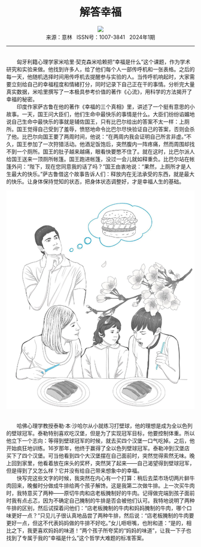 # <center>解答幸福</center>

<div align=center><img src="https://raw.githubusercontent.com/leaguecn/magazines/main/img_authors/%d7%f7%d5%df%a3%ba%c1%f7%c4%ee%d6%e9.jpg"></div>

<center>来源：意林   ISSN号：1007-3841   2024年1期</center>

* * *

<br>　　匈牙利籍心理学家米哈里·契克森米哈赖把“幸福是什么”这个课题，作为学术研究和实验来做。他找到许多人，给了他们每个人一部传呼机和一张表格。之后的每一天，他随机选择时间用传呼机去提醒参与实验的人。当传呼机响起时，大家需要立刻给自己的幸福程度和情緒打分，同时记录下自己正在干的事情。分析完大量真实数据，米哈里撰写了一本极具参考价值的著作《心流》，用科学的方法揭开了幸福的秘密。  
　　印度作家萨古鲁在他的著作《幸福的三个真相》里，讲述了一个挺有意思的小故事。一天，国王问大臣们，他们生命中最快乐的事情是什么。大臣们纷纷谄媚地说自己生命中最快乐的事就是辅佐国王，只有比巴尔给出的答案不太一样：上厕所。国王觉得自己受到了羞辱，愤怒地命令比巴尔尽快验证自己的答案，否则会杀了他。比巴尔向国王要了两周时间，他说：“在两周内我会证明自己所言非虚。”不久，国王参加了一次狩猎活动。他酒足饭饱后，突然腹内一阵疼痛，然而周围却找不到一个厕所。国王的肚子越来越痛，眼看快要憋不住了。就在这时，比巴尔派人给国王送来一顶厕所帐篷。国王跑进帐篷，没过一会儿就如释重负。比巴尔站在帐篷外问：“陛下，现在您同意我的话了吗？”国王由衷地说：“果然，上厕所才是人生最大的快乐。”萨古鲁借这个故事告诉人们：释放内在无法承受的东西，就是最大的快乐。让身体保持觉知的状态，把身体状态调整好，才是幸福人生的基础。

![](https://raw.githubusercontent.com/leaguecn/magazines/main/img/yili20240105-1-l.jpg)

  
<br>　　哈佛心理学教授泰勒·本·沙哈尔从小就练习打壁球，他的理想是成为全以色列的壁球冠军。泰勒特别喜欢吃汉堡，但是为了实现冠军目标，他要控制体重。所以他立下一个志向：等得到壁球冠军的时候，就去买四个汉堡一口气吃掉。之后，他开始疯狂地训练。16岁那年，他终于赢得了全以色列壁球冠军。泰勒冲到汉堡店买下了四个汉堡。可当他看到四个大汉堡摆在自己面前时，突然觉得索然无味。晚上回到家里，他看着放在床头的奖杯，突然哭了起来——自己渴望得到壁球冠军，但是得到了又怎么样？它并没有给自己带来想象中的幸福。  
　　快写完这些文字的时候，我突然在内心有一个打算：稍后去菜市场切两片鲜牛肉回来，晚餐时分做成牛排给两个孩子解馋。这是我第二次做牛排。上一次买牛肉时，我特意买了两种——原切牛肉和店老板腌制好的牛肉。记得做完端到孩子面前时我有点忐忑，因为不确定自己腌制的牛排是否会被他们认可。我特地说明了两种牛排的区别，然后试探着问他们：“店老板腌制的牛肉和妈妈腌制的牛肉，哪个口味更好一点？”只见儿子很认真地品尝了两种牛排，然后说：“店老板腌制的牛肉要更好一点，但这不代表妈妈做的牛排不好吃。”女儿咂咂嘴，也附和道：“是的，相比之下，我更喜欢妈妈的味道！”两个孩子所夸奖的“妈妈的味道”，让我一下子也找到了专属于我的“幸福是什么”这个哲学大难题的标准答案。
